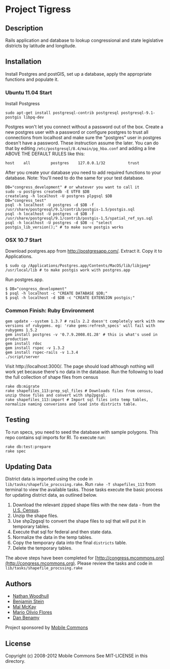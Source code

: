 # Project Tigress

## Description

Rails application and database to lookup congressional and state legislative districts by latitude and longitude.

## Installation

Install Postgres and postGIS, set up a database, apply the appropriate functions and populate it.


### Ubuntu 11.04 Start

Install Postgress

    sudo apt-get install postgresql-contrib postgresql postgresql-9.1-postgis libpq-dev

Postgres won't let you connect without a password out of the box. Create a new postgres user with a password or configure postgres to trust all connections from localhost and make sure the "postgres" user in postgres doesn't have a password. These instruction assume the later. You can do that by editing `/etc/postgresql/8.4/main/pg_hba.conf` and adding a line ABOVE THE DEFAULT RULES like this:

    host    all         postgres    127.0.0.1/32          trust

After you create your database you need to add required functions to your database. Note: You'll need to do the same for your test database.

    DB="congress_development" # or whatever you want to call it
    sudo -u postgres createdb -E UTF8 $DB
    createlang -h localhost -U postgres plpgsql $DB
    DB="congress_test"
    psql -h localhost -U postgres -d $DB -f /usr/share/postgresql/9.1/contrib/postgis-1.5/postgis.sql
    psql -h localhost -U postgres -d $DB -f /usr/share/postgresql/9.1/contrib/postgis-1.5/spatial_ref_sys.sql
    psql -h localhost -U postgres -d $DB -c "select postgis_lib_version();" # to make sure postgis works

### OSX 10.7 Start

Download postgres.app from http://postgresapp.com/.
Extract it.
Copy it to Applications.

    $ sudo cp /Applications/Postgres.app/Contents/MacOS/lib/libjpeg* /usr/local/lib # to make postgis work with postgres.app
Run
 postgres.app.

    $ DB="congress_development"
    $ psql -h localhost -c "CREATE DATABASE $DB;"
    $ psql -h localhost -d $DB -c "CREATE EXTENSION postgis;"


### Common Finish: Ruby Environment

    gem update --system 1.3.7 # rails 2.2 doesn't completely work with new versions of rubygems. eg: 'rake gems:refresh_specs' will fail with rubygems 1.5.2
    gem install postgres -v '0.7.9.2008.01.28' # this is what's used in production
    gem install rdoc
    gem install rspec -v 1.3.2
    gem install rspec-rails -v 1.3.4
    ./script/server

Visit http://localhost:3000/. The page should load although nothing will work yet because there's no data in the database. Run the following to load the full collection of shape files from census

    rake db:migrate
    rake shapefiles_113:prep_sql_files # Downloads files from census, unzip those files and convert with shp2pgsql.
    rake shapefiles_113:import # Import sql files into temp tables, normalize naming converions and load into districts table.

## Testing

To run specs, you need to seed the database with sample polygons.  This repo contains sql imports for RI. To execute run:

    rake db:test:prepare
    rake spec

## Updating Data

District data is imported using the code in `lib/tasks/shapefile_procssing.rake`. Run `rake -T shapefiles_113` from terminal to view the available tasks.  Those tasks execute the basic process for updating district data, as outlined below.

1. Download the relevant zipped shape files with the new data - from the [U.S. Census](https://www.census.gov/rdo/data/113th_congressional_and_new_state_legislative_district_plans.html).
2. Unzip the shape files.
3. Use shp2pgsql to convert the shape files to sql that will put it in temporary tables.
4. Execute that sql for federal and then state data.
5. Normalize the data in the temp tables.
6. Copy the temporary data into the final `districts` table.
7. Delete the temporary tables.

The above steps have been completed for [http://congress.mcommons.org](http://congress.mcommons.org). Please review the tasks and code in `lib/tasks/shapefile_procssing.rake`



## Authors

 - [Nathan Woodhull](mailto:nathan@mcommons.com)
 - [Benjamin Stein](mailto:ben@mcommons.com)
 - [Mal McKay](mailto:mal@mcommons.com)
 - [Mario Olivio Flores](mailto:mflores3@gmail.com)
 - [Dan Benamy](mailto:dbenamy@mcommons.com)

Project sponsored by [Mobile Commons](http://www.mobilecommons.com/)


## License

Copyright (c) 2008-2012 Mobile Commons
See MIT-LICENSE in this directory.
